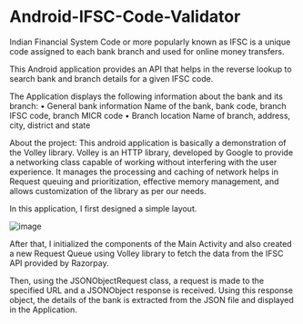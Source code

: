 # Android-IFSC-Code-Validator
Indian Financial System Code or more popularly known as IFSC is a unique code assigned to each bank branch and used for online money transfers. 

This Android application provides an API that helps in the reverse lookup to search bank and branch details for a given IFSC code.

The Application displays the following information about the bank and its branch:
•	General bank information Name of the bank, bank code, branch IFSC code, branch MICR code
•	Branch location Name of branch, address, city, district and state


About the project:
This android application is basically a demonstration of the Volley library.
Volley is an HTTP library, developed by Google to provide a networking class capable of working without interfering with the user experience. 
It manages the processing and caching of network helps in Request queuing and prioritization, 
effective memory management, and allows customization of the library as per our needs.

In this application, I first designed a simple layout.

![image](https://user-images.githubusercontent.com/64662434/174663389-b463f240-ca3b-4ad5-a656-e7d1004b1fc3.png)

 
After that, I initialized the components of the Main Activity and also created a new Request Queue using Volley library to fetch the data from the IFSC API provided by Razorpay.


Then, using the JSONObjectRequest class, a request is made to the specified URL and a JSONObject response is received. Using this response object, the details of the bank is extracted from the JSON file and displayed in the Application.



